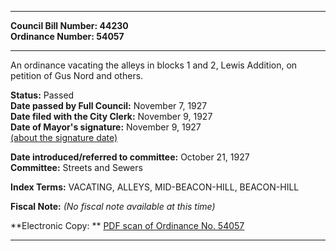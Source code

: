 * * * * *  
  
**Council Bill Number: [](#h0)[](#h2)44230**   
**Ordinance Number: 54057**  
  
* * * * *  
  
An ordinance vacating the alleys in blocks 1 and 2, Lewis Addition, on petition of Gus Nord and others.  
  
**Status:** Passed   
**Date passed by Full Council:** November 7, 1927   
**Date filed with the City Clerk:** November 9, 1927   
**Date of Mayor's signature:** November 9, 1927   
[(about the signature date)](/~public/approvaldate.htm)   
  
  
**Date introduced/referred to committee:** October 21, 1927   
**Committee:** Streets and Sewers   
  
**Index Terms:** VACATING, ALLEYS, MID-BEACON-HILL, BEACON-HILL  
  
**Fiscal Note:** *(No fiscal note available at this time)*  
  
**Electronic Copy: ** [PDF scan of Ordinance No. 54057](/~archives/Ordinances/Ord_54057.pdf)  
  
* * * * *  
